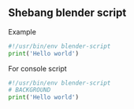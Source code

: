 ## Shebang blender script

Example

```python
#!/usr/bin/env blender-script
print('Hello world')
```

For console script

```python
#!/usr/bin/env blender-script
# BACKGROUND
print('Hello world')
```

